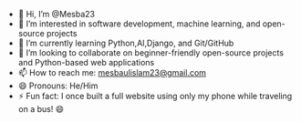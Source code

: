- 👋 Hi, I’m @Mesba23
- 👀 I’m interested in software development, machine learning, and open-source projects  
- 🌱 I’m currently learning Python,AI,Django, and Git/GitHub  
- 💞️ I’m looking to collaborate on beginner-friendly open-source projects and Python-based web applications  
- 📫 How to reach me: mesbaulislam23@gmail.com  
- 😄 Pronouns: He/Him  
- ⚡ Fun fact: I once built a full website using only my phone while traveling on a bus! 😄
<!---
Mesba23/Mesba23 is a ✨ special ✨ repository because its `README.md` (this file) appears on your GitHub profile.
You can click the Preview link to take a look at your changes.
--->
